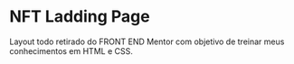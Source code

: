 # NFT Ladding Page

Layout todo retirado do FRONT END Mentor com objetivo de treinar meus conhecimentos em HTML e CSS.
